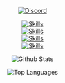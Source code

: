 <p align="center">
  <a href="https://discord.com/users/251794521908576257" target="_blank">
    <img src="https://discord.c99.nl/widget/theme-2/251794521908576257.png" alt="Discord" />
  </a>
</p>

<p align="center">
  <a href="https://skillicons.dev">
    <img src="https://skillicons.dev/icons?i=arduino,eclipse,idea" alt="Skills" /><br />
    <img src="https://skillicons.dev/icons?i=bootstrap,css,flask,html,react" alt="Skills" /><br />
    <img src="https://skillicons.dev/icons?i=cs,cpp,dart,go,java,js,lua,php,py,rust" alt="Skills" /><br />
    <img src="https://skillicons.dev/icons?i=discord,django,docker,dotnet,express,flutter,jquery,kali,nodejs" alt="Skills" />
  </a>
</p>

<p align="center">
  <img src="https://github-readme-stats.vercel.app/api?username=Bluyx&theme=blueberry&count_private=true&hide_border=true&line_height=20" alt="Github Stats" />
</p>

<p align="center">
  <img src="https://github-readme-stats.vercel.app/api/top-langs/?username=Bluyx&layout=compact&theme=blueberry&count_private=true&hide_border=true" alt="Top Languages" />
</p>

